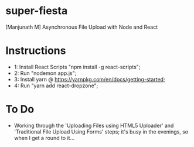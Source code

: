 # super-fiesta
[Manjunath M] Asynchronous File Upload with Node and React

# Instructions
* 1: Install React Scripts "npm install -g react-scripts";
* 2: Run "nodemon app.js";
* 3: Install yarn @ https://yarnpkg.com/en/docs/getting-started;
* 4: Run "yarn add react-dropzone";

# To Do
* Working through the 'Uploading Files using HTML5 Uploader' and 'Traditional File Upload Using Forms' steps; it's busy in the evenings, so when I get a round to it...
